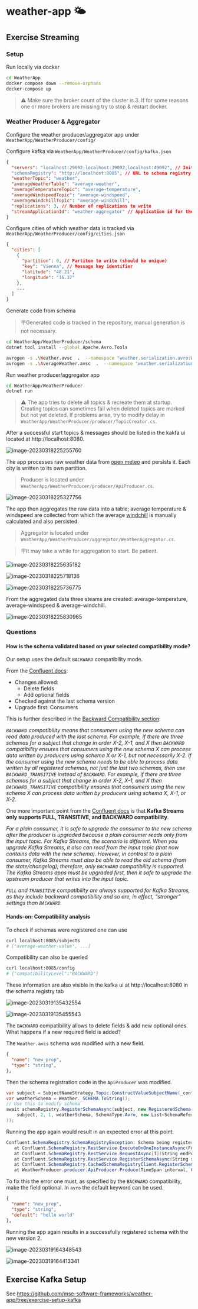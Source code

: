# weather-app 🌤️

## Exercise Streaming

### Setup

Run locally via docker

```bash
cd WeatherApp
docker compose down --remove-orphans
docker-compose up
```

> ⚠️ Make sure the broker count of the cluster is 3. If for some reasons one or more brokers are missing try to stop & restart docker. 

### Weather Producer & Aggregator

Configure the weather producer/aggregator app under `WeatherApp/WeatherProducer/config/`

Configure kafka via `WeatherApp/WeatherProducer/config/kafka.json`

```json
{
  "servers": "localhost:29092,localhost:39092,localhost:49092", // Initial list of brokers as a CSV list of broker host or host:port
  "schemaRegistry": "http://localhost:8085", // URL to schema registry
  "weatherTopic": "weather",
  "averageWeatherTable": "average-weather",
  "averageTemperatureTopic": "average-temperature",
  "averageWindspeedTopic": "average-windspeed",
  "averageWindchillTopic": "average-windchill",
  "replications": 3, // Number of replications to write 
  "streamApplicationId": "weather-aggregator" // Application id for the stream processing
}
```

Configure cities of which weather data is tracked via  `WeatherApp/WeatherProducer/config/cities.json`

```json
{
  "cities": [
    {
      "partition": 0, // Partiton to write (should be unique)
      "key": "Vienna", // Message key identifier
      "latitude": "48.21",
      "longitude": "16.37"
    },
    ...
  ]
}
```

Generate code from schema

> 🪧Generated code is tracked in the repository, manual generation is not necessary.

```bash
cd WeatherApp/WeatherProducer/schema
dotnet tool install --global Apache.Avro.Tools
```

```bash
avrogen -s .\Weather.avsc  .  --namespace "weather.serialization.avro:WeatherProducer.AvroSpecific" --skip-directories 
avrogen -s .\AverageWeather.avsc  .  --namespace "weather.serialization.avro:WeatherProducer.AvroSpecific" --skip-directories 
```

Run weather producer/aggregator app

```bash
cd WeatherApp/WeatherProducer
dotnet run
```

> ⚠️ The app tries to delete all topics & recreate them at startup. Creating topics can sometimes fail when deleted topics are marked but not yet deleted. If problems arise, try to modify delay in `WeatherApp/WeatherProducer/producer/TopicCreator.cs`.

After a successful start topics & messages should be listed in the kakfa ui located at http://localhost:8080.

![image-20230318225255760](.img/image-20230318225255760.png)

The app processes raw weather data from [open meteo](https://open-meteo.com/) and persists it. Each city is written to its own partition.

> Producer is located under `WeatherApp/WeatherProducer/producer/ApiProducer.cs`.

![image-20230318225327756](.img/image-20230318225327756.png)

The app then aggregates the raw data into a table; average temperature & windspeed are collected from which the average [windchill](https://de.wikipedia.org/wiki/Windchill) is manually calculated and also persisted.

> Aggregator is located under `WeatherApp/WeatherProducer/aggregator/WeatherAggregator.cs`.

> 🪧It may take a while for aggregation to start. Be patient.

![image-20230318225635182](.img/image-20230318225635182.png)

![image-20230318225718136](.img/image-20230318225718136.png)

![image-20230318225736775](.img/image-20230318225736775.png)

From the aggregated data three steams are created: average-temperature, average-windspeed &  average-windchill.

![image-20230318225830965](.img/image-20230318225830965.png)

### Questions

#### How is the schema validated based on your selected compatibility mode?

Our setup uses the default `BACKWARD` compatibility mode.

From the [Confluent docs](https://docs.confluent.io/platform/current/schema-registry/avro.html#compatibility-types):

* Changes allowed:
  * Delete fields
  * Add optional fields
* Checked against the last schema version
* Upgrade first: Consumers

This is further described in the [Backward Compatibility section](https://docs.confluent.io/platform/current/schema-registry/avro.html#backward-compatibility):

*`BACKWARD` compatibility means that consumers using the new schema can read data produced with the last schema. For example, if there are three schemas for a subject that change in order X-2, X-1, and X then `BACKWARD` compatibility ensures that consumers using the new schema X can process data written by producers using schema X or X-1, but not necessarily X-2. If the consumer using the new schema needs to be able to process data  written by all registered schemas, not just the last two schemas, then  use `BACKWARD_TRANSITIVE` instead of `BACKWARD`. For example, if there are three schemas for a subject that change in order X-2, X-1, and X then `BACKWARD_TRANSITIVE` compatibility ensures that consumers using the new schema X can process data written by producers using schema X, X-1, or X-2.*

One more important point from the [Confluent docs](https://docs.confluent.io/platform/current/schema-registry/avro.html#specify-schema-compatibility-requirements-per-subject) is that **Kafka Streams only supports FULL, TRANSITIVE, and BACKWARD compatibility**.

*For a plain consumer, it is safe to upgrade the consumer to the new schema after the producer is upgraded because a plain consumer reads only from the input topic. For Kafka Streams, the scenario is different. When you upgrade Kafka Streams, it also can read from the input topic (that now contains data with the new schema). However, in contrast to a plain consumer, Kafka Streams must also be able to read the old schema (from the state/changelog); therefore, only `BACKWARD` compatibility is supported. The Kafka Streams apps must be upgraded first, then it safe to upgrade the upstream producer that writes into the input topic.*

*`FULL` and `TRANSITIVE` compatibility are always supported for Kafka Streams, as they include backward compatibility and so are, in effect, “stronger” settings than `BACKWARD`.*

#### Hands-on: Compatibility analysis

To check if schemas were registered one can use

```bash
curl localhost:8085/subjects
# ["average-weather-value", ...]
```

Compatibility can also be queried

```bash
curl localhost:8085/config
# {"compatibilityLevel":"BACKWARD"}
```

These information are also visible in the kafka ui at http://localhost:8080 in the schema registry tab

![image-20230319135432554](.img/image-20230319135432554.png)

![image-20230319135455543](.img/image-20230319135455543.png)

The `BACKWARD` compatibility allows to delete fields & add new optional ones. What happens if a new required field is added?

The `Weather.avcs` schema was modified with a new field.

```json
{
  "name": "new_prop",
  "type": "string",
},
```

Then the schema registration code in the `ApiProducer` was modified.

```c#
var subject = SubjectNameStrategy.Topic.ConstructValueSubjectName(_config.WeatherTopic, null);
var weatherSchema = Weather._SCHEMA.ToString();
// Use this to modify schema
await schemaRegistry.RegisterSchemaAsync(subject, new RegisteredSchema(
	subject, 2, 1, weatherSchema, SchemaType.Avro, new List<SchemaReference>()
));
```

Running the app again would result in an expected error at this point:

```c#
Confluent.SchemaRegistry.SchemaRegistryException: Schema being registered is incompatible with an earlier schema for subject "weather-value", details: [Incompatibility{type:READER_FIELD_MISSING_DEFAULT_VALUE, location:/fields/2, message:new_prop, reader:{"type":"record","name":"Weather","namespace":"WeatherProducer.AvroSpecific","fields":[{"name":"id","type":"string"},{"name":"city","type":"string"},{"name":"new_prop","type":"string"},{"name":"latitude","type":"double"},{"name":"longitude","type":"double"},{"name":"generationtime_ms","type":"double"},{"name":"utc_offset_seconds","type":"double"},{"name":"timezone","type":"string"},{"name":"timezone_abbreviation","type":"string"},{"name":"elevation","type":"double"},{"name":"current_weather","type":{"type":"record","name":"CurrentWeather","fields":[{"name":"temperature","type":"double"},{"name":"windspeed","type":"double"},{"name":"winddirection","type":"double"},{"name":"weathercode","type":"int"},{"name":"time","type":"string"}]}}]}, writer:{"type":"record","name":"Weather","namespace":"WeatherProducer.AvroSpecific","fields":[{"name":"id","type":"string"},{"name":"city","type":"string"},{"name":"latitude","type":"double"},{"name":"longitude","type":"double"},{"name":"generationtime_ms","type":"double"},{"name":"utc_offset_seconds","type":"double"},{"name":"timezone","type":"string"},{"name":"timezone_abbreviation","type":"string"},{"name":"elevation","type":"double"},{"name":"current_weather","type":{"type":"record","name":"CurrentWeather","fields":[{"name":"temperature","type":"double"},{"name":"windspeed","type":"double"},{"name":"winddirection","type":"double"},{"name":"weathercode","type":"int"},{"name":"time","type":"string"}]}}]}}]; error code: 409
   at Confluent.SchemaRegistry.RestService.ExecuteOnOneInstanceAsync(Func`1 createRequest)
   at Confluent.SchemaRegistry.RestService.RequestAsync[T](String endPoint, HttpMethod method, Object[] jsonBody)
   at Confluent.SchemaRegistry.RestService.RegisterSchemaAsync(String subject, Schema schema, Boolean normalize)
   at Confluent.SchemaRegistry.CachedSchemaRegistryClient.RegisterSchemaAsync(String subject, Schema schema, Boolean normalize)
   at WeatherProducer.producer.ApiProducer.Produce(TimeSpan interval, CancellationToken cancellationToken) in C:\Arbeit\SFR\weather-app\WeatherApp\WeatherProducer\producer\ApiProducer.cs:line 57
```

To fix this the error one must, as specified by the `BACKWARD` compatibility, make the field optional. In `avro` the default keyword can be used.

```json
{
  "name": "new_prop",
  "type": "string",
  "default": "hello world"
},
```

Running the app again results in a successfully registered schema with the new version 2.

![image-20230319164348543](.img/image-20230319164348543.png)

![image-20230319164413341](.img/image-20230319164413341.png)





## Exercise Kafka Setup 

See https://github.com/mse-software-frameworks/weather-app/tree/exercise-setup-kafka
